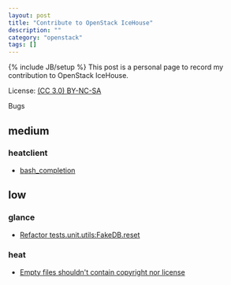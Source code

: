 ```yaml
---
layout: post
title: "Contribute to OpenStack IceHouse"
description: ""
category: "openstack"
tags: []
---
```

{% include JB/setup %}
This post is a personal page to record my contribution to OpenStack IceHouse.

License: [(CC 3.0) BY-NC-SA](http://creativecommons.org/licenses/by-nc-sa/3.0/)

Bugs
## medium
### heatclient
* [bash_completion](https://bugs.launchpad.net/python-heatclient/+bug/1260939)

## low
### glance
* [Refactor tests.unit.utils:FakeDB.reset](https://bugs.launchpad.net/glance/+bug/1264204)

### heat
* [Empty files shouldn't contain copyright nor license](https://launchpad.net/bugs/1262424)
